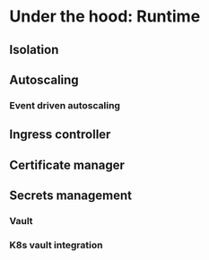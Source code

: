 # Under the hood: Runtime

## Isolation
	
## Autoscaling
	
### Event driven autoscaling

## Ingress controller

## Certificate manager	

## Secrets management	

### Vault

### K8s vault integration